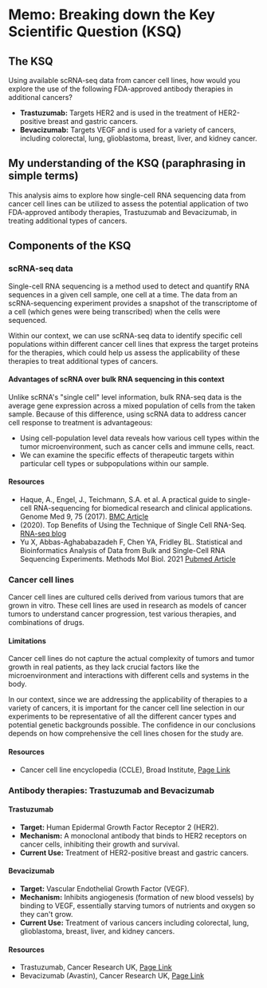 # Memo: Breaking down the Key Scientific Question (KSQ)

## The KSQ
Using available scRNA-seq data from cancer cell lines, how would you explore the use of the following FDA-approved antibody therapies in additional cancers?
- **Trastuzumab:** Targets HER2 and is used in the treatment of HER2-positive breast and gastric cancers.
- **Bevacizumab:** Targets VEGF and is used for a variety of cancers, including colorectal, lung, glioblastoma, breast, liver, and kidney cancer.

## My understanding of the KSQ (paraphrasing in simple terms)
This analysis aims to explore how single-cell RNA sequencing data from cancer cell lines can be utilized to assess the potential application of two FDA-approved antibody therapies, Trastuzumab and Bevacizumab, in treating additional types of cancers.

## Components of the KSQ

### scRNA-seq data
Single-cell RNA sequencing is a method used to detect and quantify RNA sequences in a given cell sample, one cell at a time. The data from an scRNA-sequencing experiment provides a snapshot of the transcriptome of a cell (which genes were being transcribed) when the cells were sequenced.

Within our context, we can use scRNA-seq data to identify specific cell populations within different cancer cell lines that express the target proteins for the therapies, which could help us assess the applicability of these therapies to treat additional types of cancers.

#### Advantages of scRNA over bulk RNA sequencing in this context
Unlike scRNA's "single cell" level information, bulk RNA-seq data is the average gene expression across a mixed population of cells from the taken sample. Because of this difference, using scRNA data to address cancer cell response to treatment is advantageous:
- Using cell-population level data reveals how various cell types within the tumor microenvironment, such as cancer cells and immune cells, react.
- We can examine the specific effects of therapeutic targets within particular cell types or subpopulations within our sample.

#### Resources
- Haque, A., Engel, J., Teichmann, S.A. et al. A practical guide to single-cell RNA-sequencing for biomedical research and clinical applications. Genome Med 9, 75 (2017). [BMC Article](https://doi.org/10.1186/s13073-017-0467-4)
- (2020). Top Benefits of Using the Technique of Single Cell RNA-Seq. [RNA-seq blog](https://www.rna-seqblog.com/top-benefits-of-using-the-technique-of-single-cell-rna-seq/#:~:text=Single%2Dcell%20RNA%20sequencing%20helps,immune%20system%20without%20any%20limitation)
- Yu X, Abbas-Aghababazadeh F, Chen YA, Fridley BL. Statistical and Bioinformatics Analysis of Data from Bulk and Single-Cell RNA Sequencing Experiments. Methods Mol Biol. 2021 [Pubmed Article](https://pubmed.ncbi.nlm.nih.gov/32926366/)

### Cancer cell lines
Cancer cell lines are cultured cells derived from various tumors that are grown in vitro. These cell lines are used in research as models of cancer tumors to understand cancer progression, test various therapies, and combinations of drugs.

#### Limitations
Cancer cell lines do not capture the actual complexity of tumors and tumor growth in real patients, as they lack crucial factors like the microenvironment and interactions with different cells and systems in the body.

In our context, since we are addressing the applicability of therapies to a variety of cancers, it is important for the cancer cell line selection in our experiments to be representative of all the different cancer types and potential genetic backgrounds possible. The confidence in our conclusions depends on how comprehensive the cell lines chosen for the study are.

#### Resources
- Cancer cell line encyclopedia (CCLE), Broad Institute, [Page Link](https://sites.broadinstitute.org/ccle/#:~:text=Cancer%20cell%20lines%20are%20the,and%20for%20defining%20drug%20efficacy)

### Antibody therapies: Trastuzumab and Bevacizumab

#### Trastuzumab
- **Target:** Human Epidermal Growth Factor Receptor 2 (HER2).
- **Mechanism:** A monoclonal antibody that binds to HER2 receptors on cancer cells, inhibiting their growth and survival.
- **Current Use:** Treatment of HER2-positive breast and gastric cancers.

#### Bevacizumab
- **Target:** Vascular Endothelial Growth Factor (VEGF).
- **Mechanism:** Inhibits angiogenesis (formation of new blood vessels) by binding to VEGF, essentially starving tumors of nutrients and oxygen so they can't grow.
- **Current Use:** Treatment of various cancers including colorectal, lung, glioblastoma, breast, liver, and kidney cancers.

#### Resources
- Trastuzumab, Cancer Research UK, [Page Link](https://www.cancerresearchuk.org/about-cancer/treatment/drugs/trastuzumab#:~:text=Trastuzumab%20is%20a%20type%20of,factor%20receptor%202%20(HER2))
- Bevacizumab (Avastin), Cancer Research UK, [Page Link](https://www.cancerresearchuk.org/about-cancer/treatment/drugs/bevacizumab#:~:text=Bevacizumab%20is%20a%20type%20of,in%20combination%20with%20another%20drug)
